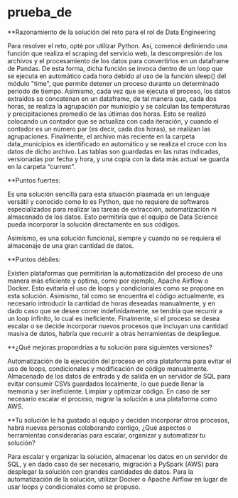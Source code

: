 # prueba_de

**Razonamiento de la solución del reto para el rol de Data Engineering

Para resolver el reto, opté por utilizar Python. Así, comencé definiendo una función que realiza el scraping del servicio web, la descompresión de los archivos y el procesamiento de los datos para convertirlos en un dataframe de Pandas. De esta forma, dicha función se invoca dentro de un loop que se ejecuta en automático cada hora debido al uso de la función sleep() del módulo "time", que permite detener un proceso durante un determinado periodo de tiempo. Asimismo, cada vez que se ejecuta el proceso, los datos extraídos se concatenan en un dataframe, de tal manera que, cada dos horas, se realiza la agrupación por municipio y se calculan las temperaturas y precipitaciones promedio de las útlimas dos horas. Esto se realizó colocando un contador que se actualiza con cada iteración, y cuando el contador es un número par (es decir, cada dos horas), se realizan las agrupaciones. Finalmente, el archivo más reciente en la carpeta data_municipios es identificado en automático y se realiza el cruce con los datos de dicho archivo. Las tablas son guardadas en las rutas indicadas, versionadas por fecha y hora, y una copia con la data más actual se guarda en la carpeta “current”.

**Puntos fuertes:

Es una solución sencilla para esta situación plasmada en un lenguaje versátil y conocido como lo es Python, que no requiere de softwares especializados para realizar las tareas de extracción, automatización ni almacenado de los datos. Esto permitiría que el equipo de Data Science pueda incorporar la solución directamente en sus códigos.

Asimismo, es una solución funcional, siempre y cuando no se requiera el almacenaje de una gran cantidad de datos.

**Puntos débiles:

Existen plataformas que permitirían la automatización del proceso de una manera más eficiente y óptima, como por ejemplo, Apache Airflow o Docker. Esto evitaría el uso de loops y condicionales como se propone en esta solución.
Asimismo, tal como se encuentra el código actualmente, es necesario introducir la cantidad de horas deseadas manualmente, y en dado caso que se desee correr indefinidamente, se tendría que recurrir a un loop infinito, lo cual es ineficiente. 
Finalmente, si el proceso se desea escalar o se decide incorporar nuevos procesos que incluyan una cantidad masiva de datos, habría que recurrir a otras herramientas de despliegue.

**¿Qué mejoras propondrías a tu solución para siguientes versiones?

Automatización de la ejecución del proceso en otra plataforma para evitar el uso de loops, condicionales y modificación de código manualmente.
Almacenado de los datos de entrada y de salida en un servidor de SQL para evitar consumir CSVs guardados localmente, lo que puede llenar la memoria y ser ineficiente.
Limpiar y optimizar código.
En caso de ser necesario escalar el proceso, migrar la solución a una plataforma como AWS.

**Tu solución le ha gustado al equipo y deciden incorporar otros procesos, habrá nuevas personas colaborando contigo, ¿Qué aspectos o herramientas considerarías para escalar, organizar y automatizar tu solución?

Para escalar y organizar la solución, almacenar los datos en un servidor de SQL, y en dado caso de ser necesario, migración a PySpark (AWS) para desplegar la solución con grandes cantidades de datos. Para la automatización de la solución, utilizar Docker o Apache Airflow en lugar de usar loops y condicionales como se propuso.
